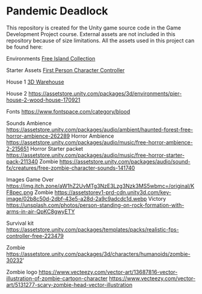 # Pandemic Deadlock

This repository is created for the Unity game source code in the Game Development Project course. 
External assets are not included in this repository because of size limitations. All the assets used in this project can be found here:


Environments
<a href="https://assetstore.unity.com/packages/3d/environments/landscapes/free-island-collection-104753">Free Island Collection</a>

Starter Assets
<a href="https://assetstore.unity.com/packages/essentials/starter-assets-first-person-character-controller-urp-196525">First Person Character Controller</a>

House 1
<a href="https://assetstore.unity.com/packages/3d/environments/cabin-environment-98014">3D Warehouse</a>

House 2
https://assetstore.unity.com/packages/3d/environments/pier-house-2-wood-house-170921

Fonts
https://www.fontspace.com/category/blood

Sounds
Ambience
https://assetstore.unity.com/packages/audio/ambient/haunted-forest-free-horror-ambience-262289
Horror Ambience
https://assetstore.unity.com/packages/audio/music/free-horror-ambience-2-215651
Horror Starter packet
https://assetstore.unity.com/packages/audio/music/free-horror-starter-pack-211340
Zombie
https://assetstore.unity.com/packages/audio/sound-fx/creatures/free-zombie-character-sounds-141740

Images
Game Over
https://img.itch.zone/aW1hZ2UvMTg3NzE3Lzg3Nzk3MS5wbmc=/original/KF8pec.png
Zombie
https://assetstorev1-prd-cdn.unity3d.com/key-image/02b8c50d-2dbf-43e5-a28d-2a9c9adcdc1d.webp
Victory
https://unsplash.com/photos/person-standing-on-rock-formation-with-arms-in-air-QpKC8gwyETY

Survival kit
https://assetstore.unity.com/packages/templates/packs/realistic-fps-controller-free-223479

Zombie
https://assetstore.unity.com/packages/3d/characters/humanoids/zombie-30232'

Zombie logo
https://www.vecteezy.com/vector-art/13687816-vector-illustration-of-zombie-cartoon-character
https://www.vecteezy.com/vector-art/5131277-scary-zombie-head-vector-illustration








